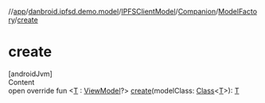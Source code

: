 //[app](../../../../index.md)/[danbroid.ipfsd.demo.model](../../../index.md)/[IPFSClientModel](../../index.md)/[Companion](../index.md)/[ModelFactory](index.md)/[create](create.md)



# create  
[androidJvm]  
Content  
open override fun <[T](create.md) : [ViewModel](https://developer.android.com/reference/kotlin/androidx/lifecycle/ViewModel.html)?> [create](create.md)(modelClass: [Class](https://docs.oracle.com/javase/8/docs/api/java/lang/Class.html)<[T](create.md)>): [T](create.md)  



